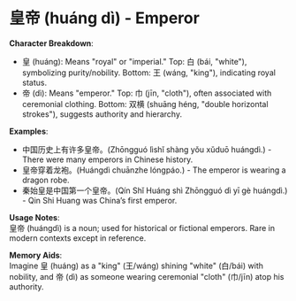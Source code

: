# **皇帝 (huáng dì) - Emperor**

**Character Breakdown**:  
- 皇 (huáng): Means "royal" or "imperial." Top: 白 (bái, "white"), symbolizing purity/nobility. Bottom: 王 (wáng, "king"), indicating royal status.  
- 帝 (dì): Means "emperor." Top: 巾 (jīn, "cloth"), often associated with ceremonial clothing. Bottom: 双横 (shuāng héng, "double horizontal strokes"), suggests authority and hierarchy.

**Examples**:  
- 中国历史上有许多皇帝。(Zhōngguó lìshǐ shàng yǒu xǔduō huángdì.) - There were many emperors in Chinese history.  
- 皇帝穿着龙袍。(Huángdì chuānzhe lóngpáo.) - The emperor is wearing a dragon robe.  
- 秦始皇是中国第一个皇帝。(Qín Shǐ Huáng shì Zhōngguó dì yī gè huángdì.) - Qin Shi Huang was China’s first emperor.

**Usage Notes**:  
皇帝 (huángdì) is a noun; used for historical or fictional emperors. Rare in modern contexts except in reference.

**Memory Aids**:  
Imagine 皇 (huáng) as a "king" (王/wáng) shining "white" (白/bái) with nobility, and 帝 (dì) as someone wearing ceremonial "cloth" (巾/jīn) atop his authority.